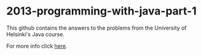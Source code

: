 # 2013-programming-with-java-part-1
This github contains the answers to the problems from the University of Helsinki's Java course.

For more info click [here](http://moocfi.github.io/courses/2013/programming-part-1/).

